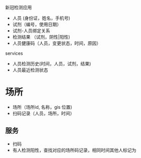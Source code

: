 新冠检测应用

* 人员 (身份证，姓名，手机号)
* 试剂（编号，使用日期）
* 试剂-人员绑定关系
* 检测结果 （试剂，阴性|阳性)
* 人员健康码（人员，变更状态，时间，原因）

services
* 人员检测历史(时间，人员，试剂，结果)
* 人员最近检测状态



场所
====
* 场所（场所id, 名称，gis 位置)
* 扫码记录（人员，场所，时间）

服务
-----
* 扫码
* 有人检测阳性，查找对应的场所码记录，相同时间其他人标记为
